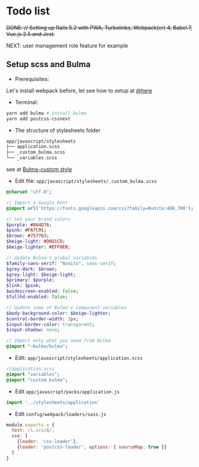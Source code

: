 # Todo list
~~DONE: // Setting up Rails 5.2 with PWA, Turbolinks, Webpack(er) 4, Babel 7, Vue.js 2.5 and Jest.~~

NEXT: user management role feature for example

## Setup scss and Bulma

* Prerequisites:

Let's install webpack before, let see how to setup at [@here](https://github.com/huongnhdh/rails-vue-kit/blob/master/readme_v1.md#upgrade-to-webpacker-4)

* Terminal:

```bash
yarn add bulma # install bulma
yarn add postcss-cssnext
```

* The structure of stylesheets folder

```bash
app/javascript/stylesheets
├── application.scss
├── _custom_bulma.scss
└── _variables.scss

```

see at [Bulma-custom style](https://bulma.io/documentation/customize/with-webpack/#9-add-your-own-bulma-styles)

* Edit file: `app/javascript/stylesheets/_custom_bulma.scss`

```sass
@charset "utf-8";

// Import a Google Font
@import url('https://fonts.googleapis.com/css?family=Nunito:400,700');

// Set your brand colors
$purple: #8A4D76;
$pink: #FA7C91;
$brown: #757763;
$beige-light: #D0D1CD;
$beige-lighter: #EFF0EB;

// Update Bulma's global variables
$family-sans-serif: "Nunito", sans-serif;
$grey-dark: $brown;
$grey-light: $beige-light;
$primary: $purple;
$link: $pink;
$widescreen-enabled: false;
$fullhd-enabled: false;

// Update some of Bulma's component variables
$body-background-color: $beige-lighter;
$control-border-width: 2px;
$input-border-color: transparent;
$input-shadow: none;

// Import only what you need from Bulma
@import "~bulma/bulma";
```

* Edit: `app/javascript/stylesheets/application.scss`

```sass
//application.scss
@import "variables";
@import "custom_bulma";
```

* Edit `app/javascript/packs/application.js`

```javascript
import '../stylesheets/application'
```

* Edit `config/webpack/loaders/sass.js`

```javascript
module.exports = {
  test: /\.scss$/,
  use: [
    {loader: 'css-loader'},
    {loader: 'postcss-loader', options: { sourceMap: true }}
  ]
}
```